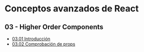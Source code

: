 # Conceptos avanzados de React

## 03 - Higher Order Components

- [03.01 Introducción](./03-higher-order-components/03.01-introduction.md)
- [03.02 Comprobación de props](./03-higher-order-components/03.02-check-props.md)